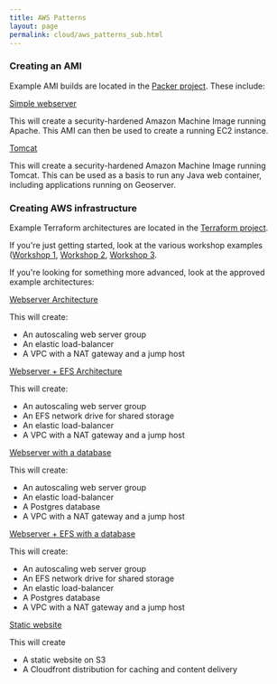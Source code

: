 ```yaml
---
title: AWS Patterns
layout: page
permalink: cloud/aws_patterns_sub.html
---
```


### Creating an AMI

Example AMI builds are located in the [Packer project](https://bitbucket.org/account/user/geoscienceaustralia/projects/PAC). These include:

[Simple webserver](https://bitbucket.org/geoscienceaustralia/simple-webserver)

This will create a security-hardened Amazon Machine Image running Apache. This AMI can then be used to create a running EC2 instance.
 
[Tomcat](https://bitbucket.org/geoscienceaustralia/tomcat-packer)

This will create a security-hardened Amazon Machine Image running Tomcat. This can be used as a basis to run any Java web container, including applications running on Geoserver.

### Creating AWS infrastructure

Example Terraform architectures are located in the [Terraform project](https://bitbucket.org/account/user/geoscienceaustralia/projects/TF).

If you're just getting started, look at the various workshop examples ([Workshop 1](https://bitbucket.org/geoscienceaustralia/tutorial-1-ec2), [Workshop 2](https://bitbucket.org/geoscienceaustralia/tutorial-2-ec2-userdata), [Workshop 3](https://bitbucket.org/geoscienceaustralia/tutorial-3-asg).

If you're looking for something more advanced, look at the approved example architectures:

[Webserver Architecture](https://bitbucket.org/geoscienceaustralia/webserver)

This will create:

 * An autoscaling web server group
 * An elastic load-balancer
 * A VPC with a NAT gateway and a jump host

[Webserver + EFS Architecture](https://bitbucket.org/geoscienceaustralia/webserver-efs)

This will create:

 * An autoscaling web server group
 * An EFS network drive for shared storage
 * An elastic load-balancer
 * A VPC with a NAT gateway and a jump host

[Webserver with a database](https://bitbucket.org/geoscienceaustralia/webserver-db)

This will create:

 * An autoscaling web server group
 * An elastic load-balancer
 * A Postgres database
 * A VPC with a NAT gateway and a jump host

[Webserver + EFS with a database](https://bitbucket.org/geoscienceaustralia/webserver-db)

This will create:

 * An autoscaling web server group
 * An EFS network drive for shared storage
 * An elastic load-balancer
 * A Postgres database
 * A VPC with a NAT gateway and a jump host

[Static website](https://bitbucket.org/geoscienceaustralia/static-website)

This will create

 * A static website on S3
 * A Cloudfront distribution for caching and content delivery
 
